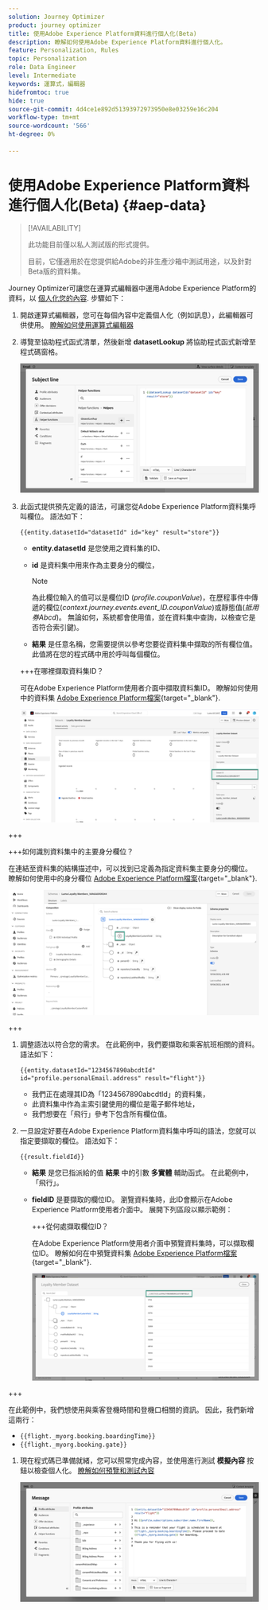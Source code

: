 ```yaml
---
solution: Journey Optimizer
product: journey optimizer
title: 使用Adobe Experience Platform資料進行個人化(Beta)
description: 瞭解如何使用Adobe Experience Platform資料進行個人化。
feature: Personalization, Rules
topic: Personalization
role: Data Engineer
level: Intermediate
keywords: 運算式，編輯器
hidefromtoc: true
hide: true
source-git-commit: 4d4ce1e892d51393972973950e8e03259e16c204
workflow-type: tm+mt
source-wordcount: '566'
ht-degree: 0%

---
```


# 使用Adobe Experience Platform資料進行個人化(Beta) {#aep-data}

>[!AVAILABILITY]
>
>此功能目前僅以私人測試版的形式提供。
>
>目前，它僅適用於在您提供給Adobe的非生產沙箱中測試用途，以及針對Beta版的資料集。

Journey Optimizer可讓您在運算式編輯器中運用Adobe Experience Platform的資料，以 [個人化您的內容](../personalization/personalize.md). 步驟如下：

1. 開啟運算式編輯器，您可在每個內容中定義個人化（例如訊息），此編輯器可供使用。 [瞭解如何使用運算式編輯器](../personalization/personalization-build-expressions.md)

1. 導覽至協助程式函式清單，然後新增 **datasetLookup** 將協助程式函式新增至程式碼窗格。

   ![](assets/aep-data-helper.png)

1. 此函式提供預先定義的語法，可讓您從Adobe Experience Platform資料集呼叫欄位。 語法如下：

   ```
   {{entity.datasetId="datasetId" id="key" result="store"}}
   ```

   * **entity.datasetId** 是您使用之資料集的ID、
   * **id** 是資料集中用來作為主要身分的欄位，

     >[!NOTE]
     >
     >為此欄位輸入的值可以是欄位ID (*profile.couponValue*)，在歷程事件中傳遞的欄位(*context.journey.events.event_ID.couponValue*)或靜態值(*抵用券Abcd*)。 無論如何，系統都會使用值，並在資料集中查詢，以檢查它是否符合索引鍵)。

   * **結果** 是任意名稱，您需要提供以參考您要從資料集中擷取的所有欄位值。 此值將在您的程式碼中用於呼叫每個欄位。

   +++在哪裡擷取資料集ID？

   可在Adobe Experience Platform使用者介面中擷取資料集ID。 瞭解如何使用中的資料集 [Adobe Experience Platform檔案](https://experienceleague.adobe.com/en/docs/experience-platform/catalog/datasets/user-guide#view-datasets){target="_blank"}.

   ![](assets/aep-data-dataset.png)

+++

   +++如何識別資料集中的主要身分欄位？

   在連結至資料集的結構描述中，可以找到已定義為指定資料集主要身分的欄位。 瞭解如何使用中的身分欄位 [Adobe Experience Platform檔案](https://experienceleague.adobe.com/en/docs/experience-platform/xdm/ui/fields/identity){target="_blank"}.

   ![](assets/aep-data-identity.png)

+++

1. 調整語法以符合您的需求。 在此範例中，我們要擷取和乘客航班相關的資料。 語法如下：

   ```
   {{entity.datasetId="1234567890abcdtId" id="profile.personalEmail.address" result="flight"}}
   ```

   * 我們正在處理其ID為「1234567890abcdtId」的資料集，
   * 此資料集中作為主索引鍵使用的欄位是電子郵件地址，
   * 我們想要在「飛行」參考下包含所有欄位值。

1. 一旦設定好要在Adobe Experience Platform資料集中呼叫的語法，您就可以指定要擷取的欄位。 語法如下：

   ```
   {{result.fieldId}}
   ```

   * **結果** 是您已指派給的值 **結果** 中的引數 **多實體** 輔助函式。 在此範例中，「飛行」。
   * **fieldID** 是要擷取的欄位ID。 瀏覽資料集時，此ID會顯示在Adobe Experience Platform使用者介面中。 展開下列區段以顯示範例：

     +++從何處擷取欄位ID？

     在Adobe Experience Platform使用者介面中預覽資料集時，可以擷取欄位ID。 瞭解如何在中預覽資料集 [Adobe Experience Platform檔案](https://experienceleague.adobe.com/en/docs/experience-platform/catalog/datasets/user-guide#preview){target="_blank"}.

     ![](assets/aep-data-field.png)

+++

   在此範例中，我們想使用與乘客登機時間和登機口相關的資訊。 因此，我們新增這兩行：

   * `{{flight._myorg.booking.boardingTime}}`
   * `{{flight._myorg.booking.gate}}`

1. 現在程式碼已準備就緒，您可以照常完成內容，並使用進行測試 **模擬內容** 按鈕以檢查個人化。 [瞭解如何預覽和測試內容](../content-management/preview-test.md)


   ![](assets/aep-data-sample.png)

